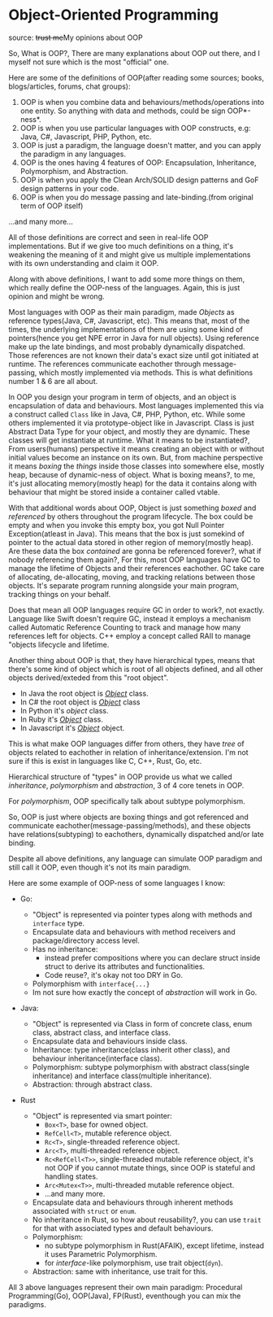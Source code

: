 # Object-Oriented Programming

source: ~~trust me~~My opinions about OOP

So, What is OOP?, There are many explanations about OOP out there, and I myself not sure which is the most "official" one. 

Here are some of the definitions of OOP(after reading some sources; books, blogs/articles, forums, chat groups):
1. OOP is when you combine data and behaviours/methods/operations into one entity. So anything with data and methods, could be sign OOP*-ness*.
2. OOP is when you use particular languages with OOP constructs, e.g: Java, C#, Javascript, PHP, Python, etc.
3. OOP is just a paradigm, the language doesn't matter, and you can apply the paradigm in any languages.
4. OOP is the ones having 4 features of OOP: Encapsulation, Inheritance, Polymorphism, and Abstraction.
5. OOP is when you apply the Clean Arch/SOLID design patterns and GoF design patterns in your code.
6. OOP is when you do message passing and late-binding.(from original term of OOP itself)

...and many more...

All of those definitions are correct and seen in real-life OOP implementations. But if we give too much definitions on a thing, it's weakening the meaning of it and might give us multiple implementations with its own understanding and claim it OOP.

Along with above definitions, I want to add some more things on them, which really define the OOP-ness of the languages. Again, this is just opinion and might be wrong.

Most languages with OOP as their main paradigm, made *Objects* as reference types(Java, C#, Javascript, etc). This means that, most of the times, the underlying implementations of them are using some kind of pointers(hence you get NPE error in Java for null objects). Using reference make up the late bindings, and most probably dynamically dispatched. Those references are not known their data's exact size until got initiated at runtime. The references communicate eachother through message-passing, which mostly implemented via methods. This is what definitions number 1 & 6 are all about.

In OOP you design your program in term of objects, and an object is encapsulation of data and behaviours. Most languages implemented this via a construct called `Class` like in Java, C#, PHP, Python, etc. While some others implemented it via prototype-object like in Javascript. Class is just Abstract Data Type for your object, and mostly they are dynamic. These classes will get instantiate at runtime. What it means to be instantiated?, From users(humans) perspective it means creating an object with or without initial values become an instance on its own. But, from machine perspective it means *boxing* the *things* inside those classes into somewhere else, mostly heap, because of dynamic-ness of object. What is boxing means?, to me, it's just allocating memory(mostly heap) for the data it contains along with behaviour that might be stored inside a container called vtable.

With that additional words about OOP, Object is just something *boxed* and *referenced* by others throughout the program lifecycle. The box could be empty and when you invoke this empty box, you got Null Pointer Exception(atleast in Java). This means that the box is just somekind of pointer to the actual data stored in other region of memory(mostly heap). Are these data the box *contained* are gonna be referenced forever?, what if nobody referencing them again?, For this, most OOP languages have GC to manage the lifetime of Objects and their references eachother. GC take care of allocating, de-allocating, moving, and tracking relations between those objects. It's separate program running alongside your main program, tracking things on your behalf.

Does that mean all OOP languages require GC in order to work?, not exactly. Language like Swift doesn't require GC, instead it employs a mechanism called Automatic Reference Counting to track and manage how many references left for objects. C++ employ a concept called RAII to manage "objects lifecycle and lifetime.

Another thing about OOP is that, they have hierarchical types, means that there's some kind of object which is root of all objects defined, and all other objects derived/exteded from this "root object".
- In Java the root object is [*Object*](https://docs.oracle.com/javase/8/docs/api/java/lang/Object.html) class.
- In C# the root object is [*Object*](https://learn.microsoft.com/en-us/dotnet/api/system.object?view=net-8.0) class
- In Python it's *object* class.
- In Ruby it's [*Object*](https://ruby-doc.org/3.2.2/Object.html) class.
- In Javascript it's [*Object*](https://developer.mozilla.org/en-US/docs/Web/JavaScript/Reference/Global_Objects/Object) object.

This is what make OOP languages differ from others, they have *tree* of objects related to eachother in relation of inheritance/extension. I'm not sure if this is exist in languages like C, C++, Rust, Go, etc.

Hierarchical structure of "types" in OOP provide us what we called *inheritance*, *polymorphism* and *abstraction*, 3 of 4 core tenets in OOP.

For *polymorphism*, OOP specifically talk about subtype polymorphism.

So, OOP is just where objects are boxing things and got referenced and communicate eachother(message-passing/methods), and these objects have relations(subtyping) to eachothers, dynamically dispatched and/or late binding.

Despite all above definitions, any language can simulate OOP paradigm and still call it OOP, even though it's not its main paradigm.

Here are some example of OOP-ness of some languages I know:
- Go:
  - "Object" is represented via pointer types along with methods and `interface` type.
  - Encapsulate data and behaviours with method receivers and package/directory access level.
  - Has no inheritance:
    - instead prefer compositions where you can declare struct inside struct to derive its attributes and functionalities.
    - Code reuse?, it's okay not too DRY in Go.
  - Polymorphism with `interface{...}`
  - Im not sure how exactly the concept of *abstraction* will work in Go.

- Java:
  - "Object" is represented via Class in form of concrete class, enum class, abstract class, and interface class.
  - Encapsulate data and behaviours inside class.
  - Inheritance: type inheritance(class inherit other class), and behaviour inheritance(interface class).
  - Polymorphism: subtype polymorphism with abstract class(single inheritance) and interface class(multiple inheritance).
  - Abstraction: through abstract class.

- Rust
  - "Object" is represented via smart pointer: 
    - `Box<T>`, base for owned object.
    - `RefCell<T>`, mutable reference object.
    - `Rc<T>`, single-threaded reference object.
    - `Arc<T>`, multi-threaded reference object.
    - `Rc<RefCell<T>>`, single-threaded mutable reference object, it's not OOP if you cannot mutate things, since OOP is stateful and handling states.
    - `Arc<Mutex<T>>`, multi-threaded mutable reference object.
    - ...and many more.
  - Encapsulate data and behaviours through inherent methods associated with `struct` or `enum`.
  - No inheritance in Rust, so how about reusability?, you can use `trait` for that with associated types and default behaviours.
  - Polymorphism:
    - no subtype polymorphism in Rust(AFAIK), except lifetime, instead it uses Parametric Polymorphism.
    - for *interface*-like polymorphism, use trait object(`dyn`).
  - Abstraction: same with inheritance, use trait for this.

All 3 above languages represent their own main paradigm: Procedural Programming(Go), OOP(Java), FP(Rust), eventhough you can mix the paradigms.